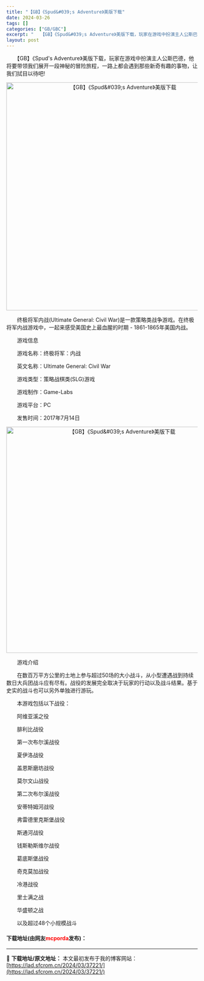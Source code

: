 ```yaml
---
title: "【GB】《Spud&#039;s Adventure》美版下载"
date: 2024-03-26
tags: []
categories: ["GB/GBC"]
excerpt: "　　【GB】《Spud&#039;s Adventure》美版下载，玩家在游戏中扮演主人公斯巴德，他将要带领我们展开一段神秘的冒险旅程，一路上都会遇到那些新奇有趣的事物，让我们拭目以待吧! 　　终极将军内战(Ultimate General: Civil War)是一款策略类战争游戏。在终极将军内战游&hellip;"
layout: post
---
```


 <p>　　【GB】《Spud&#39;s Adventure》美版下载，玩家在游戏中扮演主人公斯巴德，他将要带领我们展开一段神秘的冒险旅程，一路上都会遇到那些新奇有趣的事物，让我们拭目以待吧!</p> <p align="center"><img align="" border="0" src="https://lad.sfcrom.cn/wp-content/uploads/2024/03/20240326_6602844392645.png" width="600" alt="【GB】《Spud&amp;#039;s Adventure》美版下载" /></p> <p>　　终极将军内战(Ultimate General: Civil War)是一款策略类战争游戏。在终极将军内战游戏中，一起来感受美国史上最血腥的时期 - 1861-1865年美国内战。</p> <p>　　游戏信息</p> <p>　　游戏名称：终极将军：内战</p> <p>　　英文名称：Ultimate General: Civil War</p> <p>　　游戏类型：策略战棋类(SLG)游戏</p> <p>　　游戏制作：Game-Labs</p> <p>　　游戏平台：PC</p> <p>　　发售时间：2017年7月14日</p> <p align="center"><img align="" border="0" src="https://lad.sfcrom.cn/wp-content/uploads/2024/03/20240326_66028444a3b16.png" width="595" alt="【GB】《Spud&amp;#039;s Adventure》美版下载" /></p> <p>　　游戏介绍</p> <p>　　在数百万平方公里的土地上参与超过50场的大小战斗，从小型遭遇战到持续数日大兵团战斗应有尽有。战役的发展完全取决于玩家的行动以及战斗结果。基于史实的战斗也可以另外单独进行游玩。</p> <p>　　本游戏包括以下战役：</p> <p>　　阿维亚溪之役</p> <p>　　腓利比战役</p> <p>　　第一次布尔溪战役</p> <p>　　夏伊洛战役</p> <p>　　盖恩斯磨坊战役</p> <p>　　莫尔文山战役</p> <p>　　第二次布尔溪战役</p> <p>　　安蒂特姆河战役</p> <p>　　弗雷德里克斯堡战役</p> <p>　　斯通河战役</p> <p>　　钱斯勒斯维尔战役</p> <p>　　葛底斯堡战役</p> <p>　　奇克莫加战役</p> <p>　　冷港战役</p> <p>　　里士满之战</p> <p>　　华盛顿之战</p> <p>　　以及超过48个小规模战斗</p> <p><h4>下载地址(由网友<font color="red">mcporda</font>发布)：</h4></p> 

---
📖 **下载地址/原文地址：** 本文最初发布于我的博客网站：[https://lad.sfcrom.cn/2024/03/37221/](https://lad.sfcrom.cn/2024/03/37221/)
